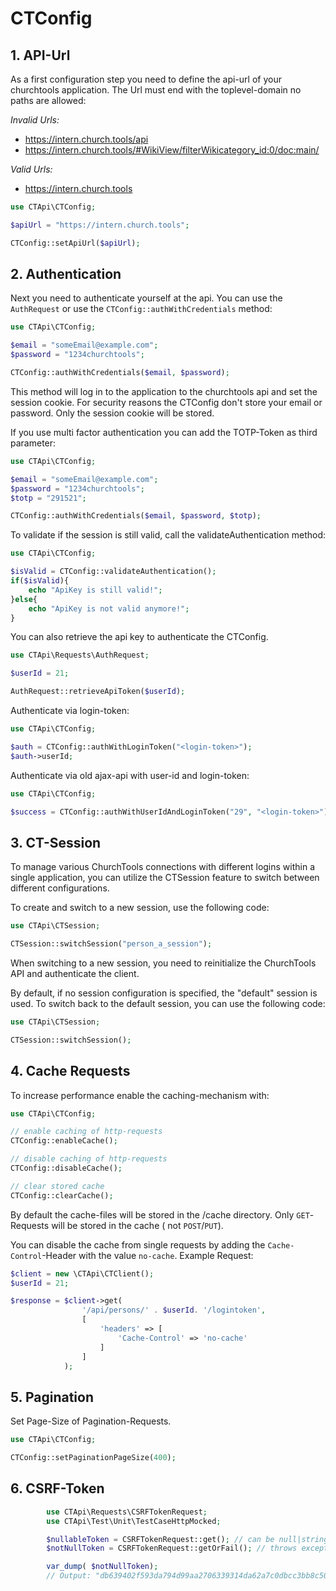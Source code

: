 # CTConfig

## 1. API-Url

As a first configuration step you need to define the api-url of your churchtools application. The Url must end with the
toplevel-domain no paths are allowed:

*Invalid Urls:*

* https://intern.church.tools/api
* https://intern.church.tools/#WikiView/filterWikicategory_id:0/doc:main/

*Valid Urls:*

* https://intern.church.tools

```php
use CTApi\CTConfig;

$apiUrl = "https://intern.church.tools";

CTConfig::setApiUrl($apiUrl);

```

## 2. Authentication

Next you need to authenticate yourself at the api. You can use the `AuthRequest` or use
the `CTConfig::authWithCredentials` method:

```php
use CTApi\CTConfig;

$email = "someEmail@example.com";
$password = "1234churchtools";

CTConfig::authWithCredentials($email, $password);

```

This method will log in to the application to the churchtools api and set the session cookie. For security reasons the
CTConfig don't store your email or password. Only the session cookie will be stored.

If you use multi factor authentication you can add the TOTP-Token as third parameter:

```php
use CTApi\CTConfig;

$email = "someEmail@example.com";
$password = "1234churchtools";
$totp = "291521";

CTConfig::authWithCredentials($email, $password, $totp);

```

To validate if the session is still valid, call the validateAuthentication method:

```php
use CTApi\CTConfig;

$isValid = CTConfig::validateAuthentication();
if($isValid){
    echo "ApiKey is still valid!";
}else{
    echo "ApiKey is not valid anymore!";
}

```

You can also retrieve the api key to authenticate the CTConfig.

```php
use CTApi\Requests\AuthRequest;

$userId = 21;

AuthRequest::retrieveApiToken($userId);

```

Authenticate via login-token:

```php
use CTApi\CTConfig;

$auth = CTConfig::authWithLoginToken("<login-token>");
$auth->userId;

```

Authenticate via old ajax-api with user-id and login-token:

```php
use CTApi\CTConfig;

$success = CTConfig::authWithUserIdAndLoginToken("29", "<login-token>");

```

## 3. CT-Session

To manage various ChurchTools connections with different logins within a single application, you can utilize the CTSession feature to switch between different configurations.

To create and switch to a new session, use the following code:

```php
use CTApi\CTSession;

CTSession::switchSession("person_a_session");

```

When switching to a new session, you need to reinitialize the ChurchTools API and authenticate the client.

By default, if no session configuration is specified, the "default" session is used. To switch back to the default session, you can use the following code:

```php
use CTApi\CTSession;

CTSession::switchSession();

```

## 4. Cache Requests

To increase performance enable the caching-mechanism with:

```php
use CTApi\CTConfig;

// enable caching of http-requests
CTConfig::enableCache();

// disable caching of http-requests
CTConfig::disableCache();

// clear stored cache
CTConfig::clearCache();

```

By default the cache-files will be stored in the /cache directory. Only `GET`-Requests will be stored in the cache (
not `POST`/`PUT`).

You can disable the cache from single requests by adding the `Cache-Control`-Header with the value `no-cache`. Example
Request:

```php
$client = new \CTApi\CTClient();
$userId = 21;

$response = $client->get(
                '/api/persons/' . $userId. '/logintoken',
                [
                    'headers' => [
                        'Cache-Control' => 'no-cache'
                    ]
                ]
            );

```

## 5. Pagination

Set Page-Size of Pagination-Requests.

```php
use CTApi\CTConfig;

CTConfig::setPaginationPageSize(400);

```

## 6. CSRF-Token

```php
        use CTApi\Requests\CSRFTokenRequest;
        use CTApi\Test\Unit\TestCaseHttpMocked;

        $nullableToken = CSRFTokenRequest::get(); // can be null|string
        $notNullToken = CSRFTokenRequest::getOrFail(); // throws exception if null

        var_dump( $notNullToken);
        // Output: "db639402f593da794d99aa2706339314da62a7c0dbcc3bb8c505d82d6702b73e"


```
